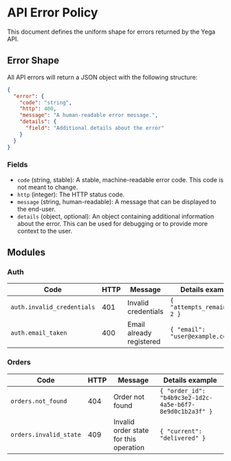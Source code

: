 # API Error Policy

This document defines the uniform shape for errors returned by the Yega API.

## Error Shape

All API errors will return a JSON object with the following structure:

```json
{
  "error": {
    "code": "string",
    "http": 400,
    "message": "A human-readable error message.",
    "details": {
      "field": "Additional details about the error"
    }
  }
}
```

### Fields

*   `code` (string, stable): A stable, machine-readable error code. This code is not meant to change.
*   `http` (integer): The HTTP status code.
*   `message` (string, human-readable): A message that can be displayed to the end-user.
*   `details` (object, optional): An object containing additional information about the error. This can be used for debugging or to provide more context to the user.

## Modules

### Auth

| Code | HTTP | Message | Details example |
|------|------|---------|-----------------|
| `auth.invalid_credentials` | 401 | Invalid credentials | `{ "attempts_remaining": 2 }` |
| `auth.email_taken` | 400 | Email already registered | `{ "email": "user@example.com" }` |

### Orders

| Code | HTTP | Message | Details example |
|------|------|---------|-----------------|
| `orders.not_found` | 404 | Order not found | `{ "order_id": "b4b9c3e2-1d2c-4a5e-b6f7-8e9d0c1b2a3f" }` |
| `orders.invalid_state` | 409 | Invalid order state for this operation | `{ "current": "delivered" }` |
